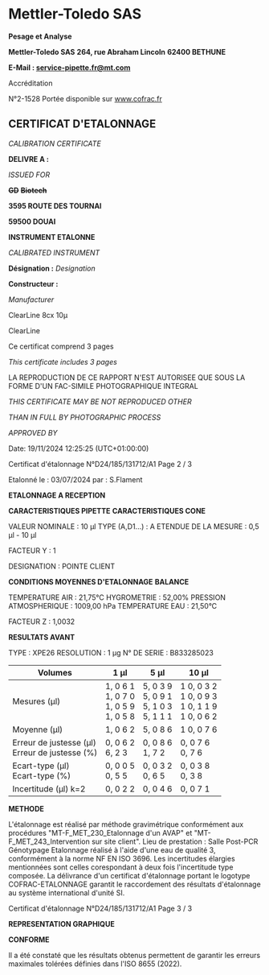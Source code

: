 # **Mettler-Toledo SAS**

**Pesage et Analyse**

**Mettler-Toledo SAS**
**264, rue Abraham Lincoln**
**62400 BETHUNE**

**E-Mail : service-pipette.fr@mt.com**

Accréditation

N°2-1528
Portée disponible
sur www.cofrac.fr
## **CERTIFICAT D'ETALONNAGE**

_CALIBRATION CERTIFICATE_


**DELIVRE A :**

_ISSUED FOR_


~~**GD**~~ ~~**Biotech**~~

**3595 ROUTE DES TOURNAI**

**59500 DOUAI**


**INSTRUMENT ETALONNE**

_CALIBRATED INSTRUMENT_


**Désignation :**
_Designation_

**Constructeur :**

_Manufacturer_


ClearLine 8cx 10µ

ClearLine



Ce certificat comprend 3 pages

_This certificate includes 3 pages_

LA REPRODUCTION DE CE RAPPORT N'EST AUTORISEE QUE SOUS
LA FORME D'UN FAC-SIMILE PHOTOGRAPHIQUE INTEGRAL

_THIS CERTIFICATE MAY BE NOT REPRODUCED OTHER_

_THAN IN FULL BY PHOTOGRAPHIC PROCESS_


_APPROVED BY_

Date: 19/11/2024 12:25:25 (UTC+01:00:00)

Certificat d'étalonnage N°D24/185/131712/A1  Page 2 / 3

Etalonné le : 03/07/2024 par : S.Flament

**ETALONNAGE A RECEPTION**

**CARACTERISTIQUES PIPETTE** **CARACTERISTIQUES CONE**


VALEUR NOMINALE : 10 µl
TYPE (A,D1...) : A
ETENDUE DE LA MESURE : 0,5 µl - 10 µl

FACTEUR Y : 1


DESIGNATION : POINTE CLIENT


**CONDITIONS MOYENNES D'ETALONNAGE** **BALANCE**


TEMPERATURE AIR : 21,75°C
HYGROMETRIE : 52,00%
PRESSION ATMOSPHERIQUE : 1009,00 hPa
TEMPERATURE EAU : 21,50°C

FACTEUR Z : 1,0032

**RESULTATS AVANT**


TYPE : XPE26
RESOLUTION : 1 µg
N° DE SERIE : B833285023










|Volumes|1 µl|5 µl|10 µl|
|---|---|---|---|
|Mesures (µl)|1, 0 6 1<br>1, 0 7 0<br>1, 0 5 9<br>1, 0 5 8|5, 0 3 9<br>5, 0 9 1<br>5, 1 0 3<br>5, 1 1 1|1 0, 0 3 2<br>1 0, 0 9 3<br>1 0, 1 1 9<br>1 0, 0 6 2|
|Moyenne (µl)|1, 0 6 2|5, 0 8 6|1 0, 0 7 6|
|Erreur de justesse (µl)<br>Erreur de justesse (%)|0, 0 6 2<br>6, 2 3|0, 0 8 6<br>1, 7 2|0, 0 7 6<br>0, 7 6|
|Ecart-type (µl)<br>Ecart-type (%)|0, 0 0 5<br>0, 5 5|0, 0 3 2<br>0, 6 5|0, 0 3 8<br>0, 3 8|
|Incertitude (µl) k=2|0, 0 2 2|0, 0 4 6|0, 0 7 1|


**METHODE**

L'étalonnage est réalisé par méthode gravimétrique conformément aux procédures "MT-F_MET_230_Etalonnage d'un AVAP" et
"MT-F_MET_243_Intervention sur site client".
Lieu de prestation : Salle Post-PCR Génotypage
Etalonnage réalisé à l'aide d'une eau de qualité 3, conformément à la norme NF EN ISO 3696.
Les incertitudes élargies mentionnées sont celles corespondant à deux fois l'incertitude type composée.
La délivrance d'un certificat d'étalonnage portant le logotype COFRAC-ETALONNAGE garantit le raccordement des résultats d'étalonnage au système
international d'unité SI.

Certificat d'étalonnage N°D24/185/131712/A1  Page 3 / 3

**REPRESENTATION GRAPHIQUE**

**CONFORME**

Il a été constaté que les résultats obtenus permettent de garantir les erreurs maximales tolérées définies dans l'ISO 8655 (2022).

